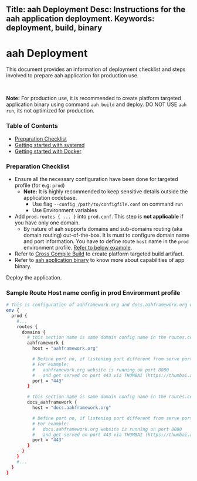 Title: aah Deployment
Desc: Instructions for the aah application deployment.
Keywords: deployment, build, binary
---
# aah Deployment

This document provides an information of deployment checklist and steps involved to prepare aah application for production use.

<br>
<div class="alert alert-info-blue">
<p><strong>Note:</strong> For production use, it is recommended to create platform targeted application binary using command <code>aah build</code> and deploy. DO NOT USE <code>aah run</code>, its not optimized for production.</p>
</div>

### Table of Contents

  * [Preparation Checklist](#preparation-checklist)
  * [Getting started with systemd](getting-started-with-systemd.html)
  * [Getting started with Docker](getting-started-with-docker.html)

### Preparation Checklist

  * Ensure all the necessary configuration have been done for targeted profile (for e.g: `prod`)
      - **Note:** It is highly recommended to keep sensitive details outside the application codebase.
          * Use flag `--config /path/to/configfile.conf` on command `run`
          * Use Environment variables
  * Add `prod.routes { ... }` into `prod.conf`. This step is **not applicable** if you have only one domain.
      - By nature of aah supports domains and sub-domains routing (aka domain routing) out-of-the-box. It is must to configure domain name and port information. You have to define route `host` name in the `prod` environment profile. [Refer to below example](#sample-route-host-name-config-in-prod-environment-profile).
  * Refer to [Cross Compile Build](aah-cli-tool.html#cross-compile-build) to create platform targeted build artifact.
  * Refer to [aah application binary](aah-application-binary.html) to know more about capabilities of app binary.

Deploy the application.

### Sample Route Host name config in prod Environment profile

```bash
# This is configuration of aahframework.org and docs.aahframework.org websites.
env {
  prod {
    #...
    routes {
      domains {
        # this section name is same domain config name in the routes.conf
        aahframework {
          host = "aahframework.org"

          # Define port no, if listening port different from serve port
          # For example:
          #   aahframework.org website is running on port 8080
          #   and get served on port 443 via THUMBAI (https://thumbai.app)
          port = "443"  
        }

        # this section name is same domain config name in the routes.conf
        docs_aahframework {
          host = "docs.aahframework.org"

          # Define port no, if listening port different from serve port
          # For example:
          #   docs.aahframework.org website is running on port 8080
          #   and get served on port 443 via THUMBAI (https://thumbai.app)
          port = "443"
        }
      }
    }
    #...
  }
}
```
